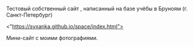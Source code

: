 Тестовый собственный сайт , написанный на базе учёбы в Бруноям (г. Санкт-Петербург)

<"https://syxanka.github.io/space/index.html">

Мини-сайт с моими фотографиями.

